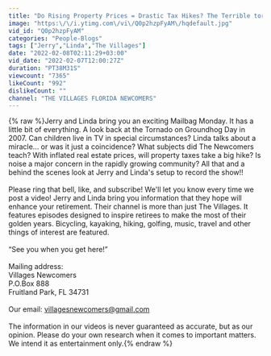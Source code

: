 ```yaml
---
title: "Do Rising Property Prices = Drastic Tax Hikes? The Terrible tornado, & More."
image: "https:\/\/i.ytimg.com\/vi\/Q0p2hzpFyAM\/hqdefault.jpg"
vid_id: "Q0p2hzpFyAM"
categories: "People-Blogs"
tags: ["Jerry","Linda","The Villages"]
date: "2022-02-08T02:11:29+03:00"
vid_date: "2022-02-07T12:00:27Z"
duration: "PT38M31S"
viewcount: "7365"
likeCount: "992"
dislikeCount: ""
channel: "THE VILLAGES FLORIDA NEWCOMERS"
---
```

{% raw %}Jerry and Linda bring you an exciting Mailbag Monday.  It has a little bit of everything.  A look back at the Tornado on Groundhog Day in 2007.  Can children live in TV in special circumstances?  Linda talks about a miracle... or was it just a coincidence?  What subjects did The Newcomers teach?  With inflated real estate prices, will property taxes take a big hike?  Is noise a major concern in the rapidly growing community?  All that and a behind the scenes look at Jerry and Linda's setup to record the show!!<br /><br />Please ring that bell, like, and subscribe!  We'll let you know every time we post a video!  Jerry and Linda bring you information that they hope will enhance your retirement. Their channel is more than just The Villages.  It features episodes designed to inspire retirees to make the most of their golden years.  Bicycling, kayaking, hiking, golfing, music, travel and other things of interest are featured.<br /><br />“See you when you get here!” <br /><br />Mailing address:  <br />Villages Newcomers  <br />P.O.Box 888 <br />Fruitland Park, FL 34731<br /><br />Our email:  villagesnewcomers@gmail.com<br /><br />The information in our videos is never guaranteed as accurate, but as our opinion.   Please do your own research when it comes to important matters.  We intend it as entertainment only.{% endraw %}
